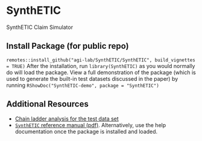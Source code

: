 # SynthETIC
SynthETIC Claim Simulator

## Install Package (for public repo)
`remotes::install_github("agi-lab/SynthETIC/SynthETIC", build_vignettes = TRUE)`
After the installation, run
`library(SynthETIC)`
as you would normally do will load the package. View a full demonstration of the package (which is used to generate the built-in test datasets discussed in the paper) by running
`RShowDoc("SynthETIC-demo", package = "SynthETIC")`

## Additional Resources
* [Chain ladder analysis for the test data set](https://github.com/agi-lab/SynthETIC/blob/master/CL_Test_Dataset.xlsx)
* [`SynthETIC` reference manual (pdf)](https://github.com/agi-lab/SynthETIC/blob/master/SynthETIC-manual.pdf). Alternatively, use the help documentation once the package is installed and loaded.
